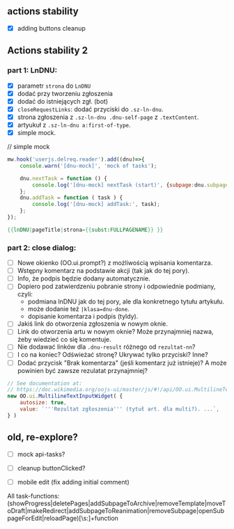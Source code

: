 ## actions stability 
- [x] adding buttons cleanup

## Actions stability 2
### part 1: LnDNU:
- [x] parametr `strona` do `LnDNU`
- [x] dodać przy tworzeniu zgłoszenia
- [x] dodać do istniejących zgł. (bot)
- [x] `closeRequestLinks`: dodać przyciski do `.sz-ln-dnu`.
- [x] strona zgłoszenia z `.sz-ln-dnu .dnu-self-page` z `.textContent`.
- [x] artyukuł z `.sz-ln-dnu a:first-of-type`.
- [x] simple mock.

// simple mock
```js
mw.hook('userjs.delreq.reader').add((dnu)=>{
	console.warn('[dnu-mock]', 'mock of tasks');

	dnu.nextTask = function () {
		console.log('[dnu-mock] nextTask (start)', {subpage:dnu.subpage, close_href:dnu.close_href, pages_to_process:dnu.pages_to_process});
	};
	dnu.addTask = function ( task ) {
		console.log('[dnu-mock] addTask:', task);
	};
});
```

```mediawiki
{{lnDNU|pageTitle|strona={{subst:FULLPAGENAME}} }}
```

### part 2: close dialog:
- [ ] Nowe okienko (OO.ui.prompt?) z możliwością wpisania komentarza.
- [ ] Wstępny komentarz na podstawie akcji (tak jak do tej pory).
- [ ] Info, że podpis będzie dodany automatycznie.
- [ ] Dopiero pod zatwierdzeniu pobranie strony i odpowiednie podmiany, czyli:
	- podmiana lnDNU jak do tej pory, ale dla konkretnego tytułu artykułu.
	- może dodanie też `|klasa=dnu-done`.
	- dopisanie komentarza i podpis (tyldy).
- [ ] Jakiś link do otworzenia zgłoszenia w nowym oknie.
- [ ] Link do otworzenia artu w nowym oknie? Może przynajmniej nazwa, żeby wiedzieć co się komentuje.
- [ ] Nie dodawać linków dla `.dnu-result` różnego od `rezultat-nn`?
- [ ] I co na koniec? Odświeżać stronę? Ukrywać tylko przyciski? Inne?
- [ ] Dodać przycisk "Brak komentarza" (jeśli komentarz już istnieje)? A może powinien być zawsze rezulatat przynajmniej?

```js
// See documentation at: 
// https://doc.wikimedia.org/oojs-ui/master/js/#!/api/OO.ui.MultilineTextInputWidget
new OO.ui.MultilineTextInputWidget( {
	autosize: true,
	value: `'''Rezultat zgłoszenia''' (tytuł art. dla multi?). ...`,
} )
```

## old, re-explore?
- [ ] mock api-tasks?
- [ ] cleanup buttonClicked?
- [ ] mobile edit (fix adding initial comment)


All task-functions:
(showProgress|deletePages|addSubpageToArchive|removeTemplate|moveToDraft|makeRedirect|addSubpageToReanimation|removeSubpage|openSubpageForEdit|reloadPage)[\s:]+function